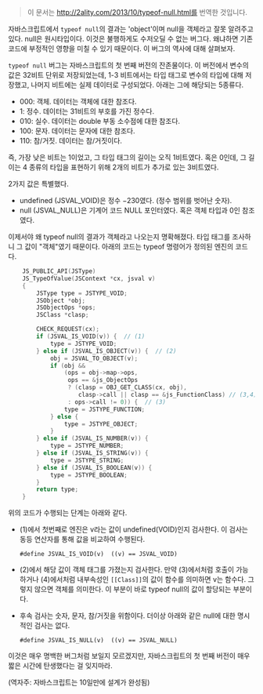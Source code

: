 > 이 문서는 http://2ality.com/2013/10/typeof-null.html를 번역한 것입니다.


자바스크립트에서 ```typeof null```의 결과는 'object'이며 null을 객체라고 잘못 알려주고 있다. null은 원시타입이다. 이것은 불행하게도 수저오딜 수 없는 버그다. 왜냐하면 기존 코드에 부정적인 영향을 미칠 수 있기 때문이다. 이 버그의 역사에 대해 살펴보자.


```typeof null``` 버그는 자바스크립트의 첫 번째 버전의 잔존물이다. 이 버전에서 변수의 값은 32비트 단위로 저장되었는데, 1-3 비트에서는 타입 태그로 변수의 타입에 대해 저장했고, 나머지 비트에는 실제 데이터로 구성되었다. 아래는 그에 해당되는 5종류다.


- 000: 객체. 데이터는 객체에 대한 참조다.
- 1: 정수. 데이터는 31비트의 부호를 가진 정수다.
- 010: 실수. 데이터는 double 부동 소수점에 대한 참조다.
- 100: 문자. 데이터는 문자에 대한 참조다.
- 110: 참/거짓. 데이터는 참/거짓이다.


즉, 가장 낮은 비트는 1이었고, 그 타입 태그의 길이는 오직 1비트였다. 혹은 0인데, 그 길이는 4 종류의 타입을 표현하기 위해 2개의 비트가 추가로 있는 3비트였다.


2가지 값은 특별했다.


- undefined (JSVAL_VOID)은 정수 −230였다. (정수 범위를 벗어난 숫자).
- null (JSVAL_NULL)은 기계어 코드 NULL 포인터였다. 혹은 객체 타입과 0인 참조였다.


이제서야 왜 typeof null의 결과가 객체라고 나오는지 명확해졌다. 타입 태그를 조사하니 그 값이 "객체"였기 때문이다. 아래의 코드는 typeof 명령어가 정의된 엔진의 코드다.


``` C
    JS_PUBLIC_API(JSType)
    JS_TypeOfValue(JSContext *cx, jsval v)
    {
        JSType type = JSTYPE_VOID;
        JSObject *obj;
        JSObjectOps *ops;
        JSClass *clasp;

        CHECK_REQUEST(cx);
        if (JSVAL_IS_VOID(v)) {  // (1)
            type = JSTYPE_VOID;
        } else if (JSVAL_IS_OBJECT(v)) {  // (2)
            obj = JSVAL_TO_OBJECT(v);
            if (obj &&
                (ops = obj->map->ops,
                 ops == &js_ObjectOps
                 ? (clasp = OBJ_GET_CLASS(cx, obj),
                    clasp->call || clasp == &js_FunctionClass) // (3,4)
                 : ops->call != 0)) {  // (3)
                type = JSTYPE_FUNCTION;
            } else {
                type = JSTYPE_OBJECT;
            }
        } else if (JSVAL_IS_NUMBER(v)) {
            type = JSTYPE_NUMBER;
        } else if (JSVAL_IS_STRING(v)) {
            type = JSTYPE_STRING;
        } else if (JSVAL_IS_BOOLEAN(v)) {
            type = JSTYPE_BOOLEAN;
        }
        return type;
    }
```


위의 코드가 수행되는 단계는 아래와 같다.


- (1)에서 첫번째로 엔진은 v라는 값이 undefined(VOID)인지 검사한다. 이 검사는 동등 연산자를 통해 값을 비교하여 수행된다.
    

    ```#define JSVAL_IS_VOID(v)  ((v) == JSVAL_VOID)```


- (2)에서 해당 값이 객체 태그를 가졌는지 검사한다. 만약 (3)에서처럼 호출이 가능하거나 (4)에서처럼 내부속성인 ```[[Class]]```의 값이 함수를 의미하면 v는 함수다. 그렇지 않으면 객체를 의미한다. 이 부분이 바로 typeof null의 값이 할당되는 부분이다.


- 후속 검사는 숫자, 문자, 참/거짓을 위함이다. 더이상 아래와 같은 null에 대한 명시적인 검사는 없다.


    ```#define JSVAL_IS_NULL(v)  ((v) == JSVAL_NULL)```


이것은 매우 명백한 버그처럼 보일지 모르겠지만, 자바스크립트의 첫 번째 버전이 매우 짧은 시간에 탄생했다는 걸 잊지마라. 


(역자주: 자바스크립트는 10일만에 설계가 완성됨)